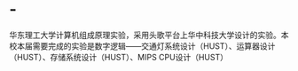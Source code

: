 # -
华东理工大学计算机组成原理实验，采用头歌平台上华中科技大学设计的实验。本校本届需要完成的实验是数字逻辑——交通灯系统设计（HUST）、运算器设计（HUST）、存储系统设计（HUST）、MIPS CPU设计（HUST）
